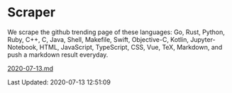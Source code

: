 # Scraper

We scrape the github trending page of these languages: Go, Rust, Python, Ruby, C++, C, Java, Shell, Makefile, Swift, Objective-C, Kotlin, Jupyter-Notebook, HTML, JavaScript, TypeScript, CSS, Vue, TeX, Markdown, and push a markdown result everyday.

[2020-07-13.md](https://github.com/yangwenmai/Scraper/blob/master/2020-07-13.md)

Last Updated: 2020-07-13 12:51:09